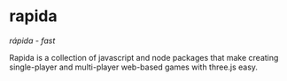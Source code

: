 # rapida

*rápida - fast*

Rapida is a collection of javascript and node packages that make creating single-player and multi-player web-based games with three.js easy.
